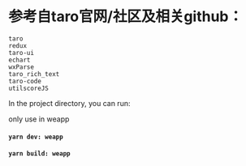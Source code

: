 # 参考自taro官网/社区及相关github：
````
taro
redux
taro-ui
echart
wxParse
taro_rich_text
taro-code
utilscoreJS
````
In the project directory, you can run:

only use in weapp
#### `yarn dev: weapp`
#### `yarn build: weapp`
